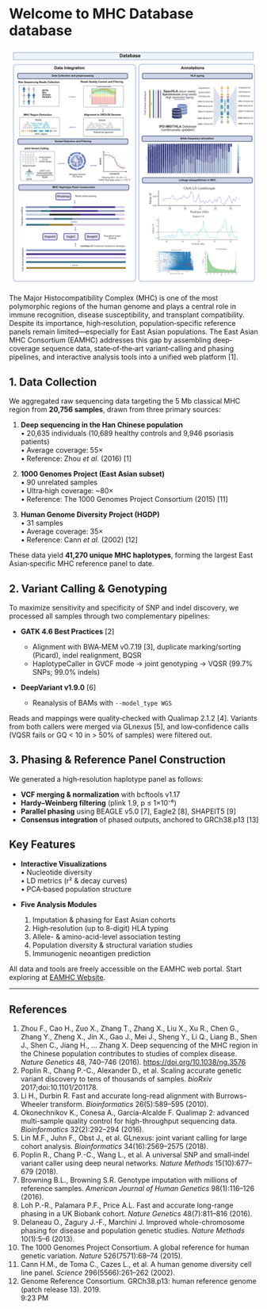 # Welcome to MHC Database database

![image](figs/overview.png)


The Major Histocompatibility Complex (MHC) is one of the most polymorphic regions of the human genome and plays a central role in immune recognition, disease susceptibility, and transplant compatibility. Despite its importance, high‐resolution, population‐specific reference panels remain limited—especially for East Asian populations. The East Asian MHC Consortium (EAMHC) addresses this gap by assembling deep‐coverage sequence data, state‐of‐the‐art variant‐calling and phasing pipelines, and interactive analysis tools into a unified web platform [1].

## 1. Data Collection

We aggregated raw sequencing data targeting the 5 Mb classical MHC region from **20,756 samples**, drawn from three primary sources:

1. **Deep sequencing in the Han Chinese population**  
   • 20,635 individuals (10,689 healthy controls and 9,946 psoriasis patients)  
   • Average coverage: 55×  
   • Reference: Zhou _et al._ (2016) [1]

2. **1000 Genomes Project (East Asian subset)**  
   • 90 unrelated samples  
   • Ultra‐high coverage: ~80×  
   • Reference: The 1000 Genomes Project Consortium (2015) [11]

3. **Human Genome Diversity Project (HGDP)**  
   • 31 samples  
   • Average coverage: 35×  
   • Reference: Cann _et al._ (2002) [12]

These data yield **41,270 unique MHC haplotypes**, forming the largest East Asian‐specific MHC reference panel to date.

## 2. Variant Calling & Genotyping

To maximize sensitivity and specificity of SNP and indel discovery, we processed all samples through two complementary pipelines:

- **GATK 4.6 Best Practices** [2]  
  - Alignment with BWA‐MEM v0.7.19 [3], duplicate marking/sorting (Picard), indel realignment, BQSR  
  - HaplotypeCaller in GVCF mode → joint genotyping → VQSR (99.7% SNPs; 99.0% indels)  

- **DeepVariant v1.9.0** [6]  
  - Reanalysis of BAMs with `--model_type WGS`  

Reads and mappings were quality‐checked with Qualimap 2.1.2 [4]. Variants from both callers were merged via GLnexus [5], and low‐confidence calls (VQSR fails or GQ < 10 in > 50% of samples) were filtered out.

## 3. Phasing & Reference Panel Construction

We generated a high‐resolution haplotype panel as follows:

- **VCF merging & normalization** with bcftools v1.17  
- **Hardy–Weinberg filtering** (plink 1.9, p ≤ 1×10⁻⁶)  
- **Parallel phasing** using BEAGLE v5.0 [7], Eagle2 [8], SHAPEIT5 [9]  
- **Consensus integration** of phased outputs, anchored to GRCh38.p13 [13]

## Key Features

- **Interactive Visualizations**  
  • Nucleotide diversity  
  • LD metrics (r² & decay curves)  
  • PCA‐based population structure  

- **Five Analysis Modules**  
  1. Imputation & phasing for East Asian cohorts  
  2. High‐resolution (up to 8-digit) HLA typing  
  3. Allele- & amino-acid-level association testing  
  4. Population diversity & structural variation studies  
  5. Immunogenic neoantigen prediction  

All data and tools are freely accessible on the EAMHC web portal. Start exploring at [EAMHC Website](#).

---

## References

1. Zhou F., Cao H., Zuo X., Zhang T., Zhang X., Liu X., Xu R., Chen G., Zhang Y., Zheng X., Jin X., Gao J., Mei J., Sheng Y., Li Q., Liang B., Shen J., Shen C., Jiang H., … Zhang X. Deep sequencing of the MHC region in the Chinese population contributes to studies of complex disease. *Nature Genetics* 48, 740–746 (2016). https://doi.org/10.1038/ng.3576  
2. Poplin R., Chang P.-C., Alexander D., et al. Scaling accurate genetic variant discovery to tens of thousands of samples. *bioRxiv* 2017;doi:10.1101/201178.  
3. Li H., Durbin R. Fast and accurate long-read alignment with Burrows–Wheeler transform. *Bioinformatics* 26(5):589–595 (2010).  
4. Okonechnikov K., Conesa A., García-Alcalde F. Qualimap 2: advanced multi-sample quality control for high-throughput sequencing data. *Bioinformatics* 32(2):292–294 (2016).  
5. Lin M.F., Juhn F., Obst J., et al. GLnexus: joint variant calling for large cohort analysis. *Bioinformatics* 34(16):2569–2575 (2018).  
6. Poplin R., Chang P.-C., Wang L., et al. A universal SNP and small‐indel variant caller using deep neural networks. *Nature Methods* 15(10):677–679 (2018).  
7. Browning B.L., Browning S.R. Genotype imputation with millions of reference samples. *American Journal of Human Genetics* 98(1):116–126 (2016).  
8. Loh P.-R., Palamara P.F., Price A.L. Fast and accurate long-range phasing in a UK Biobank cohort. *Nature Genetics* 48(7):811–816 (2016).  
9. Delaneau O., Zagury J.-F., Marchini J. Improved whole-chromosome phasing for disease and population genetic studies. *Nature Methods* 10(1):5–6 (2013).  
10. The 1000 Genomes Project Consortium. A global reference for human genetic variation. *Nature* 526(7571):68–74 (2015).  
11. Cann H.M., de Toma C., Cazes L., et al. A human genome diversity cell line panel. *Science* 296(5566):261–262 (2002).  
12. Genome Reference Consortium. GRCh38.p13: human reference genome (patch release 13). 2019.  
9:23 PM